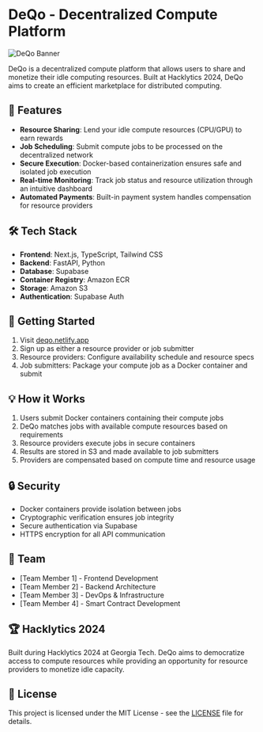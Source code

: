 # DeQo - Decentralized Compute Platform

![DeQo Banner](https://deqo.netlify.app/banner.png)

DeQo is a decentralized compute platform that allows users to share and monetize their idle computing resources. Built at Hacklytics 2024, DeQo aims to create an efficient marketplace for distributed computing.

## 🌟 Features

- **Resource Sharing**: Lend your idle compute resources (CPU/GPU) to earn rewards
- **Job Scheduling**: Submit compute jobs to be processed on the decentralized network
- **Secure Execution**: Docker-based containerization ensures safe and isolated job execution
- **Real-time Monitoring**: Track job status and resource utilization through an intuitive dashboard
- **Automated Payments**: Built-in payment system handles compensation for resource providers

## 🛠️ Tech Stack

- **Frontend**: Next.js, TypeScript, Tailwind CSS
- **Backend**: FastAPI, Python
- **Database**: Supabase
- **Container Registry**: Amazon ECR
- **Storage**: Amazon S3
- **Authentication**: Supabase Auth

## 🚀 Getting Started

1. Visit [deqo.netlify.app](https://deqo.netlify.app)
2. Sign up as either a resource provider or job submitter
3. Resource providers: Configure availability schedule and resource specs
4. Job submitters: Package your compute job as a Docker container and submit

## 💡 How it Works

1. Users submit Docker containers containing their compute jobs
2. DeQo matches jobs with available compute resources based on requirements
3. Resource providers execute jobs in secure containers
4. Results are stored in S3 and made available to job submitters
5. Providers are compensated based on compute time and resource usage

## 🔒 Security

- Docker containers provide isolation between jobs
- Cryptographic verification ensures job integrity
- Secure authentication via Supabase
- HTTPS encryption for all API communication

## 👥 Team

- [Team Member 1] - Frontend Development
- [Team Member 2] - Backend Architecture  
- [Team Member 3] - DevOps & Infrastructure
- [Team Member 4] - Smart Contract Development

## 🏆 Hacklytics 2024

Built during Hacklytics 2024 at Georgia Tech. DeQo aims to democratize access to compute resources while providing an opportunity for resource providers to monetize idle capacity.

## 📝 License

This project is licensed under the MIT License - see the [LICENSE](LICENSE) file for details.
